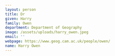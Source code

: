 ```yaml
---
layout: person
title: Dr
given: Harry
family: Owen
department: Department of Geography
image: /assets/uploads/harry_owen.jpeg
email: ''
webpage: https://www.geog.cam.ac.uk/people/owen/
name: Harry Owen
---
```

